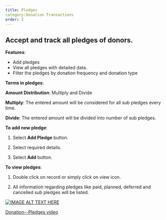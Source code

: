 ```yaml
---
title: Pledges
category:Donation Transactions
order: 2
---
```

 ## Accept and track all pledges of donors.
 
 **Features**: 

 * Add pledges 
 * View all pledges with detailed data. 
 * Filter the pledges by donation frequency and donation type 

 **Terms in pledges**: 

 **Amount Distribution**: Multiply and Divide 

 **Multiply**: The entered amount will be considered for all sub pledges every time. 

 **Divide**: The entered amount will be divided into number of sub pledges. 


 **To add new pledge**: 

 1. Select **Add Pledge** button. 

 2. Select required details. 

 3. Select **Add** button. 

 **To view pledges**: 

 1. Double click on record or simply click on view icon. 

 2. All information regarding pledges like paid, planned, deferred and cancelled sub pledges will be listed. 

 [![IMAGE ALT TEXT HERE](http://img.youtube.com/vi/_SOVbq6FUoU/0.jpg)](https://www.youtube.com/watch?v=Xt6mEySotvY)

 [Donation--Pledges video](https://www.youtube.com/watch?v=Xt6mEySotvY)
 